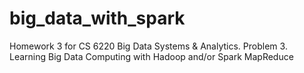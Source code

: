 # big_data_with_spark
Homework 3 for CS 6220 Big Data Systems &amp; Analytics. Problem 3. Learning Big Data Computing with Hadoop and/or Spark MapReduce
